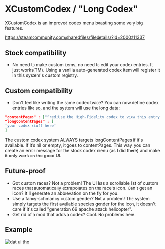 # XCustomCodex / "Long Codex"

XCustomCodex is an improved codex menu boasting some very big features.

https://steamcommunity.com/sharedfiles/filedetails/?id=2000211337

## Stock compatibility

* No need to make custom items, no need to edit your codex entries. It just works(TM). Using a vanilla auto-generated codex item will register it in this system's custom registry.

## Custom compatibility

* Don't feel like writing the same codex twice? You can now define codex entries like so, and the system will use the long data:
```json
"contentPages" : ["^red;Use the High-Fidelity codex to view this entry."],
"longContentPages" : [
"your codex stuff here"
]
```
The custom codex system ALWAYS targets longContentPages if it's available. If it's nil or empty, it goes to contentPages. This way, you can create an error message for the stock codex menu (as I did there) and make it only work on the good UI.

## Future-proof

* Got custom races? Not a problem! The UI has a scrollable list of custom races that automatically extrapolates on the race's icon. Can't get an icon? It'll generate an abbrevation on the fly for you.
* Use a fancy-schmancy custom gender? Not a problem! The system simply targets the first available species gender for the icon, it doesn't care if it's called "generation 69 apache attack helicopter".
* Get rid of a mod that adds a codex? Cool. No problems here.

## Example

![dat ui tho](https://i.imgur.com/GksuuTj.png)

